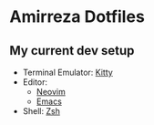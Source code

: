 # Amirreza Dotfiles

## My current dev setup

- Terminal Emulator: [Kitty](https://github.com/amirrezaask/dotfiles/tree/master/kitty)
- Editor:
  - [Neovim](https://github.com/amirrezaask/dotfiles/tree/master/nvim)
  - [Emacs](https://github.com/amirrezaask/dotfiles/tree/master/.emacs.d)
- Shell: [Zsh](https://github.com/amirrezaask/dotfiles/tree/master/zsh)
